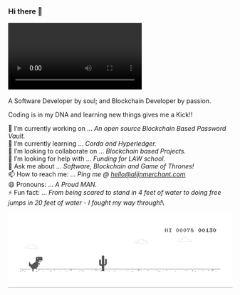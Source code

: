### Hi there 👋


![Thinker | Coder | Implementer and Everything in between!](https://github.com/alijnmerchant21/alijnmerchant21/blob/master/My%20Movie%201.mp4)

A Software Developer by soul; and Blockchain Developer by passion.

Coding is in my DNA and learning new things gives me a Kick!!

🔭 I’m currently working on ... *An open source Blockchain Based Password Vault.*\
🌱 I’m currently learning ... *Corda and Hyperledger.*\
👯 I’m looking to collaborate on ... *Blockchain based Projects.*\
🤔 I’m looking for help with ... *Funding for LAW school.*\
💬 Ask me about ... *Software, Blockchain and Game of Thrones!*\
📫 How to reach me: ... *Ping me @ hello@alijnmerchant.com*\
😄 Pronouns: ... *A Proud MAN.*\
⚡ Fun fact: ... *From being scared to stand in 4 feet of water to doing free jumps in 20 feet of water - I fought my way through!*\


![Dino](https://github.com/alijnmerchant21/alijnmerchant21/blob/master/dino.gif)
